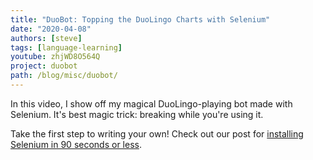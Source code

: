 ```yaml
---
title: "DuoBot: Topping the DuoLingo Charts with Selenium"
date: "2020-04-08"
authors: [steve]
tags: [language-learning]
youtube: zhjWD8O564Q
project: duobot
path: /blog/misc/duobot/
---
```


<YouTubePlayer youtubeLink={frontmatter.youtube} />

In this video, I show off my magical DuoLingo-playing bot made with Selenium. It's best magic trick: breaking while you're using it.

<!--truncate-->

Take the first step to writing your own! Check out our post for [installing Selenium in 90 seconds or less](/blog/lte-90-sec/install-selenium-python-ubuntu).